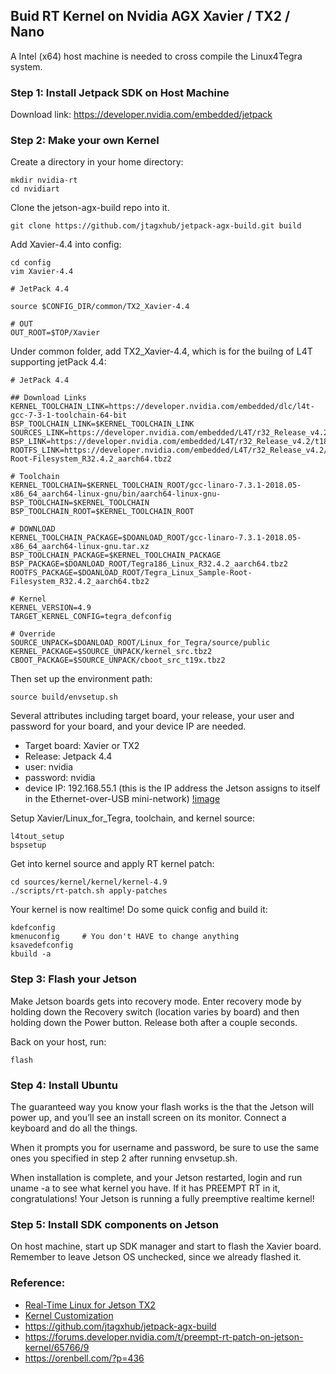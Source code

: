 ## Buid RT Kernel on Nvidia AGX Xavier / TX2 / Nano

A Intel (x64) host machine is needed to cross compile the Linux4Tegra system. 

### Step 1: Install Jetpack SDK on Host Machine
Download link: https://developer.nvidia.com/embedded/jetpack

### Step 2: Make your own Kernel
Create a directory in your home directory:
```
mkdir nvidia-rt
cd nvidiart
```
Clone the jetson-agx-build repo into it.
```
git clone https://github.com/jtagxhub/jetpack-agx-build.git build
```
Add Xavier-4.4 into config:
```
cd config
vim Xavier-4.4
```
```
# JetPack 4.4

source $CONFIG_DIR/common/TX2_Xavier-4.4

# OUT
OUT_ROOT=$TOP/Xavier
```
Under common folder, add TX2_Xavier-4.4, which is for the builng of L4T supporting jetPack 4.4:
```
# JetPack 4.4

## Download Links
KERNEL_TOOLCHAIN_LINK=https://developer.nvidia.com/embedded/dlc/l4t-gcc-7-3-1-toolchain-64-bit
BSP_TOOLCHAIN_LINK=$KERNEL_TOOLCHAIN_LINK
SOURCES_LINK=https://developer.nvidia.com/embedded/L4T/r32_Release_v4.2/Sources/T186/public_sources.tbz2
BSP_LINK=https://developer.nvidia.com/embedded/L4T/r32_Release_v4.2/t186ref_release_aarch64/Tegra186_Linux_R32.4.2_aarch64.tbz2
ROOTFS_LINK=https://developer.nvidia.com/embedded/L4T/r32_Release_v4.2/t186ref_release_aarch64/Tegra_Linux_Sample-Root-Filesystem_R32.4.2_aarch64.tbz2

# Toolchain
KERNEL_TOOLCHAIN=$KERNEL_TOOLCHAIN_ROOT/gcc-linaro-7.3.1-2018.05-x86_64_aarch64-linux-gnu/bin/aarch64-linux-gnu-
BSP_TOOLCHAIN=$KERNEL_TOOLCHAIN
BSP_TOOLCHAIN_ROOT=$KERNEL_TOOLCHAIN_ROOT

# DOWNLOAD
KERNEL_TOOLCHAIN_PACKAGE=$DOANLOAD_ROOT/gcc-linaro-7.3.1-2018.05-x86_64_aarch64-linux-gnu.tar.xz
BSP_TOOLCHAIN_PACKAGE=$KERNEL_TOOLCHAIN_PACKAGE
BSP_PACKAGE=$DOANLOAD_ROOT/Tegra186_Linux_R32.4.2_aarch64.tbz2
ROOTFS_PACKAGE=$DOANLOAD_ROOT/Tegra_Linux_Sample-Root-Filesystem_R32.4.2_aarch64.tbz2

# Kernel
KERNEL_VERSION=4.9
TARGET_KERNEL_CONFIG=tegra_defconfig

# Override
SOURCE_UNPACK=$DOANLOAD_ROOT/Linux_for_Tegra/source/public
KERNEL_PACKAGE=$SOURCE_UNPACK/kernel_src.tbz2
CBOOT_PACKAGE=$SOURCE_UNPACK/cboot_src_t19x.tbz2
```
Then set up the environment path:
```
source build/envsetup.sh
```
Several attributes including target board, your release, your user and password for your board, and your device IP are needed.
 * Target board: Xavier or TX2
 * Release: Jetpack 4.4
 * user: nvidia
 * password: nvidia
 * device IP: 192.168.55.1 (this is the IP address the Jetson assigns to itself in the Ethernet-over-USB mini-network)
[!image](https://github.com/waggle-sensor/summer2020/blob/master/liu/image/Screenshot%20from%202020-06-08%2011-01-25.png)

Setup Xavier/Linux_for_Tegra, toolchain, and kernel source:
```
l4tout_setup
bspsetup
```
Get into kernel source and apply RT kernel patch:
```
cd sources/kernel/kernel/kernel-4.9
./scripts/rt-patch.sh apply-patches
```
Your kernel is now realtime! Do some quick config and build it:
```
kdefconfig
kmenuconfig     # You don't HAVE to change anything
ksavedefconfig
kbuild -a
```
### Step 3: Flash your Jetson

Make Jetson boards gets into recovery mode. Enter recovery mode by holding down the Recovery switch (location varies by board) and then holding down the Power button. Release both after a couple seconds.

Back on your host, run:
```
flash
```
### Step 4: Install Ubuntu
The guaranteed way you know your flash works is the that the Jetson will power up, and you’ll see an install screen on its monitor. Connect a keyboard and do all the things.

When it prompts you for username and password, be sure to use the same ones you specified in step 2 after running envsetup.sh.

When installation is complete, and your Jetson restarted, login and run uname -a to see what kernel you have. If it has PREEMPT RT in it, congratulations! Your Jetson is running a fully preemptive realtime kernel!

### Step 5: Install SDK components on Jetson

On host machine, start up SDK manager and start to flash the Xavier board. Remember to leave Jetson OS unchecked, since we already flashed it.

### Reference:
 - [Real-Time Linux for Jetson TX2](https://github.com/kozyilmaz/nvidia-jetson-rt/blob/master/docs/README.03-realtime.md#copy-binaries-to-l4t-for-deployment)
 - [Kernel Customization](https://docs.nvidia.com/jetson/l4t/index.html#page/Tegra%2520Linux%2520Driver%2520Package%2520Development%2520Guide%2Fkernel_custom.html)
 - https://github.com/jtagxhub/jetpack-agx-build
 - https://forums.developer.nvidia.com/t/preempt-rt-patch-on-jetson-kernel/65766/9
 - https://orenbell.com/?p=436
